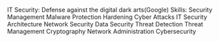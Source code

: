 
IT Security: Defense against the digital dark arts(Google)
Skills:
Security Management
Malware Protection
Hardening
Cyber Attacks
IT Security Architecture
Network Security
Data Security
Threat Detection
Threat Management
Cryptography
Network Administration
Cybersecurity